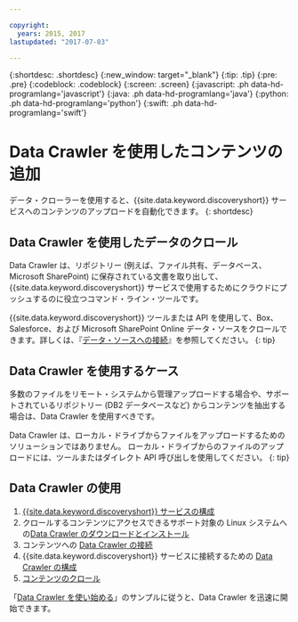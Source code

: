 ```yaml
---

copyright:
  years: 2015, 2017
lastupdated: "2017-07-03"

---
```


{:shortdesc: .shortdesc}
{:new_window: target="_blank"}
{:tip: .tip}
{:pre: .pre}
{:codeblock: .codeblock}
{:screen: .screen}
{:javascript: .ph data-hd-programlang='javascript'}
{:java: .ph data-hd-programlang='java'}
{:python: .ph data-hd-programlang='python'}
{:swift: .ph data-hd-programlang='swift'}

# Data Crawler を使用したコンテンツの追加

データ・クローラーを使用すると、{{site.data.keyword.discoveryshort}} サービスへのコンテンツのアップロードを自動化できます。
{: shortdesc}

## Data Crawler を使用したデータのクロール

Data Crawler は、リポジトリー (例えば、ファイル共有、データベース、Microsoft SharePoint) に保存されている文書を取り出して、{{site.data.keyword.discoveryshort}} サービスで使用するためにクラウドにプッシュするのに役立つコマンド・ライン・ツールです。

{{site.data.keyword.discoveryshort}} ツールまたは API を使用して、Box、Salesforce、および Microsoft SharePoint Online データ・ソースをクロールできます。詳しくは、『[データ・ソースへの接続](/docs/services/discovery/connect.html)』を参照してください。
{: tip}

## Data Crawler を使用するケース

多数のファイルをリモート・システムから管理アップロードする場合や、サポートされているリポジトリー (DB2 データベースなど) からコンテンツを抽出する場合は、Data Crawler を使用すべきです。

Data Crawler は、ローカル・ドライブからファイルをアップロードするためのソリューションではありません。 ローカル・ドライブからのファイルのアップロードには、ツールまたはダイレクト API 呼び出しを使用してください。
{: tip}

## Data Crawler の使用

1. [{{site.data.keyword.discoveryshort}} サービスの構成](/docs/services/discovery/building.html#configuring-your-service)
1. クロールするコンテンツにアクセスできるサポート対象の Linux システムへの[Data Crawler のダウンロードとインストール](/docs/services/discovery/data-crawler-install.html)
1. コンテンツへの [Data Crawler の接続](/docs/services/discovery/data-crawler-seeds.html)
1. {{site.data.keyword.discoveryshort}} サービスに接続するための [Data Crawler の構成](/docs/services/discovery/data-crawler-discovery.html)
1. [コンテンツのクロール](/docs/services/discovery/data-crawler-run.html)

「[Data Crawler を使い始める](/docs/services/discovery/data-crawler-qs.html)」のサンプルに従うと、Data Crawler を迅速に開始できます。
